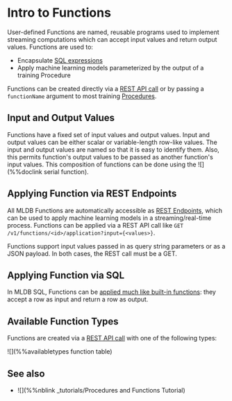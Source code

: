# Intro to Functions

User-defined Functions are named, reusable programs used to implement streaming computations which can accept input values and return output values. Functions are used to:

* Encapsulate [SQL expressions](../sql/Sql.md)
* Apply machine learning models parameterized by the output of a training Procedure

Functions can be created directly via a [REST API call](../functions/FunctionConfig.md) or by passing a `functionName` argument to most training [Procedures](../procedures/Procedures.md).

## Input and Output Values

Functions have a fixed set of input values and output values. Input and output values can be either scalar or variable-length row-like values. The input and output values are named so that it is easy to identify them.  Also, this permits function's output values to be passed as another function's input values.  This composition of functions can be done using the ![](%%doclink serial function).

## Applying Function via REST Endpoints

All MLDB Functions are automatically accessible as [REST Endpoints](Application.md), which can be used to apply machine learning models in a streaming/real-time process. Functions can be applied via a REST API call like `GET /v1/functions/<id>/application?input={<values>}`.

Functions support input values passed in as query string parameters or as a JSON payload. In both cases, the REST call must be a GET.

## Applying Function via SQL

In MLDB SQL, Functions can be  [applied much like built-in functions](../sql/ValueExpression.md): they accept a row as input and return a row as output.

## Available Function Types

Functions are created via a [REST API call](../functions/FunctionConfig.md) with one of the following types:

![](%%availabletypes function table)

## See also

* ![](%%nblink _tutorials/Procedures and Functions Tutorial) 
